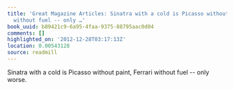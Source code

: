 ```yaml
---
title: 'Great Magazine Articles: Sinatra with a cold is Picasso without paint, Ferrari
  without fuel -- only …'
book_uuid: b89421c9-6a95-4faa-9375-88795aac0d04
comments: []
highlighted_on: '2012-12-28T03:17:13Z'
location: 0.00543128
source: readmill
---
```


Sinatra with a cold is Picasso without paint, Ferrari without fuel -- only worse.